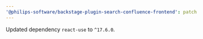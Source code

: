 ```yaml
---
'@philips-software/backstage-plugin-search-confluence-frontend': patch
---
```


Updated dependency `react-use` to `^17.6.0`.
